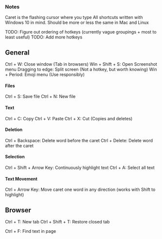 ### Notes
Caret is the flashing cursor where you type
All shortcuts written with Windows 10 in mind. Should be more or less 
the same in Mac and Linux

TODO: Figure out ordering of hotkeys (currently vague groupings + most 
to least useful)
TODO: Add more hotkeys

## General
Ctrl + W: Close window (Tab in browsers)
Win + Shift + S: Open Screenshot menu
Dragging to edge: Split screen (Not a hotkey, but worth knowing)
Win + Period: Emoji menu (Use responsibly) 

#### Files
Ctrl + S: Save file
Ctrl + N: New file

#### Text
Ctrl + C: Copy
Ctrl + V: Paste
Ctrl + X: Cut (Copies and deletes)

#### Deletion
Ctrl + Backspace: Delete word before the caret
Ctrl + Delete: Delete word after the caret

#### Selection
Ctrl + Shift + Arrow Key: Continuously highlight text
Ctrl + A: Select all text

#### Text Movement
Ctrl + Arrow Key: Move caret one word in any direction (works with Shift 
to highlight)

## Browser
Ctrl + T: New tab
Ctrl + Shift + T: Restore closed tab

Ctrl + F: Find text in page

